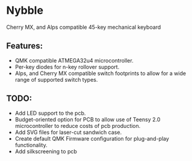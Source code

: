 # Nybble
Cherry MX, and Alps compatible 45-key mechanical keyboard

## Features:
  - QMK compatible ATMEGA32u4 microcontroller.
  - Per-key diodes for n-key rollover support.
  - Alps, and Cherry MX compatible switch footprints to allow for a wide range of supported switch types.
  
## TODO:
  - Add LED support to the pcb.
  - Budget-oriented option for PCB to allow use of Teensy 2.0 microcontroller to reduce costs of pcb production.
  - Add SVG files for laser-cut sandwich case.
  - Create default QMK Firmware configuration for plug-and-play functionality.
  - Add silkscreening to pcb
  
